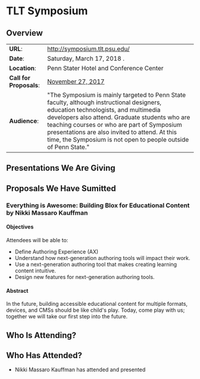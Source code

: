 # TLT Symposium

## Overview
|                         |                                         |
| ----------------------- | -----------------------------           |
| __URL__:                | http://symposium.tlt.psu.edu/           |
| __Date__:               | Saturday, March 17, 2018 .              |
| __Location__:           | Penn Stater Hotel and Conference Center |
| __Call for Proposals__: | [November 27, 2017](https://docs.google.com/forms/d/e/1FAIpQLSc3k7GmTsoKvGToqmOIjwzq251BNm28VME4wp6aZoi1JzCrOg/viewform "Link to CFP Form") | 
| __Audience__:           | "The Symposium is mainly targeted to Penn State faculty, although instructional designers, education technologists, and multimedia developers also attend. Graduate students who are teaching courses or who are part of Symposium presentations are also invited to attend. At this time, the Symposium is not open to people outside of Penn State." |

## Presentations We Are Giving

## Proposals We Have Sumitted
### Everything is Awesome: Building Blox for Educational Content by Nikki Massaro Kauffman
#### Objectives
Attendees will be able to: 
- Define Authoring Experience (AX)
- Understand how next-generation authoring tools will impact their work.
- Use a next-generation authoring tool that makes creating learning content intuitive. 
- Design new features for next-generation authoring tools.
#### Abstract
In the future, building accessible educational content for multiple formats, devices, and CMSs should be like child's play. Today, come play with us; together we will take our first step into the future.

## Who Is Attending?

## Who Has Attended?
- Nikki Massaro Kauffman has attended and presented
